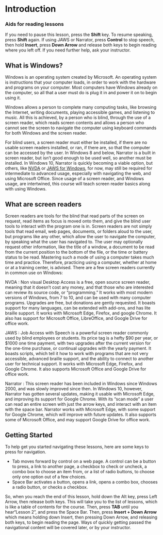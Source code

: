 # Introduction

### Aids for reading lessons

If you need to pause this lesson, press the **Shift** key. To resume speaking, press **Shift** again. If using JAWS or Narrator, press **Control** to stop speech, then hold **Insert**, press **Down Arrow** and release both keys to begin reading where you left off. If you need further help, ask your instructor.

## What is Windows?

Windows is an operating system created by Microsoft. An operating system is instructions that your computer loads, in order to work with the hardware and programs on your computer. Most computers have Windows already on the computer, so all that a user must do is plug it in and power it on to begin using it.

Windows allows a person to complete many computing tasks, like browsing the Internet, writing documents, playing accessible games, and listening to music. All this is achieved, by a person who is blind, through the use of a screen reader, which reads screen contents and allows a person who cannot see the screen to navigate the computer using keyboard commands for both Windows and the screen reader.

For blind users, a screen reader must either be installed, if there are no usable screen readers installed, or ran, if there are, so that the computer can be accessed by the user. In Windows 8 and below, Narrator is a built in screen reader, but isn’t good enough to be used well, so another must be installed. In Windows 10, Narrator is quickly becoming a viable option, but others, like [NVDA](https://www.nvaccess.org) or [JAWS for Windows](https://www.freedomscientific.com/products/software/jaws/), for now, may still be required for intermediate to advanced usage, especially with navigating the web, and using Microsoft Office. Since usage of a screen reader, and Windows usage, are intertwined, this course will teach screen reader basics along with using Windows.

## What are screen readers

Screen readers are tools for the blind that read parts of the screen on request, read items as focus is moved onto them, and give the blind user tools to interact with the program one is in. Screen readers are not simply tools that read email, web pages, documents, or folders aloud to the user, but programs like any other, which allow the user to navigate the computer, by speaking what the user has navigated to. The user may optionally request other information, like the title of a window, a document to be read from the current position to the bottom of the file, or the time or battery status to be read. Mastering such a mode of using a computer takes much time and practice. Therefore, practicing using a computer, whether at home or at a training center, is advised. There are a few screen readers currently in common use on Windows:

NVDA :   Non visual Desktop Access is a free, open source screen reader, meaning that it doesn’t cost any money, and that those who are interested can review its source code, or “programming.” It works with most modern versions of Windows, from 7 to 10, and can be used with many computer programs. Upgrades are free, but donations are gently requested. It boasts support for many languages, can be extended with add-ons, and has lite braille support. It works with Microsoft Edge, Firefox, and google Chrome. It also has support for Microsoft Office, LibreOffice, and Google Drive for office work.

JAWS :   Job Access with Speech is a powerful screen reader commonly used by blind employees or students. Its price tag is a hefty $90 per year, or $1000 one time payment, with two upgrades after the current version for the one-time purchase, or continual upgrades with the yearly payment. It boasts scripts, which tell it how to work with programs that are not very accessible, advanced braille support, and the ability to connect to another user for technical support. It works with Microsoft Edge, Firefox, and Google Chrome. It also supports Microsoft Office and Google Drive for office work.

Narrator :   This screen reader has been included in Windows since Windows 2000, and was slowly improved since then. In Windows 10, however, Narrator has gotten several updates, making it usable with Microsoft Edge, and improving its support for Google Chrome. With its “scan mode” a user can read an entire screen with just the arrow keys, and interact with an item with the space bar. Narrator works with Microsoft Edge, with some support for Google Chrome, which will improve with future updates. It also supports some of Microsoft Office, and may support Google Drive for office work.

## Getting Started

To help get you started navigating these lessons, here are some keys to press for navigation.

- Tab moves forward by control on a web page. A control can be a button to press, a link to another page, a checkbox to check or uncheck, a combo box to choose an item from, or a list of radio buttons, to choose only one option out of a few choices.
- Space Bar activates a button, opens a link, opens a combo box, chooses a radio button, or checks a checkbox.

So, when you reach the end of this lesson, hold down the Alt key,
press Left Arrow, then release both keys. This will take you to the
list of lessons, which is like a table of contents for the
course. Then, press **TAB** until you
hear“Lesson 2”, and press the Space Bar. Then, press **Insert + Down
Arrow** which means holding down Insert, then pressing Down Arrow, and
releasing both keys, to begin reading the page. Ways of quickly
getting passed the navigational content will be covered later, or by
your instructor.
